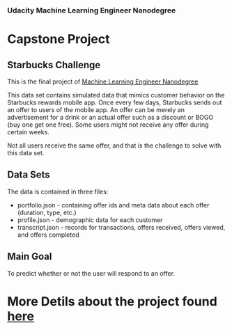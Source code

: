 ### Udacity Machine Learning Engineer Nanodegree

# Capstone Project

## Starbucks Challenge

This is the final project of [Machine Learning Engineer Nanodegree](https://www.udacity.com/course/machine-learning-engineer-nanodegree--nd009t)

This data set contains simulated data that mimics customer behavior on the Starbucks rewards mobile app. Once every few days, Starbucks sends out an offer to users of the mobile app. An offer can be merely an advertisement for a drink or an actual offer such as a discount or BOGO (buy one get one free). Some users might not receive any offer during certain weeks.

Not all users receive the same offer, and that is the challenge to solve with this data set.


## Data Sets

The data is contained in three files:

- portfolio.json - containing offer ids and meta data about each offer (duration, type, etc.)
- profile.json - demographic data for each customer
- transcript.json - records for transactions, offers received, offers viewed, and offers completed

## Main Goal

To predict whether or not the user will respond to an offer.


# More Detils about the project found [here](https://medium.com/@tony.magdy1.totti/starbucks-capstone-challenge-bcdc9fb16073)
